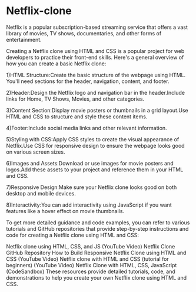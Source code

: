 # Netflix-clone

Netflix is a popular subscription-based streaming service that offers a vast library of movies, TV shows, documentaries, and other forms of entertainment. 

Creating a Netflix clone using HTML and CSS is a popular project for web developers to practice their front-end skills. Here's a general overview of how you can create a basic Netflix clone:

1)HTML Structure:Create the basic structure of the webpage using HTML. You'll need sections for the header, navigation, content, and footer.

2)Header:Design the Netflix logo and navigation bar in the header.Include links for Home, TV Shows, Movies, and other categories.

3)Content Section:Display movie posters or thumbnails in a grid layout.Use HTML and CSS to structure and style these content items.

4)Footer:Include social media links and other relevant information.

5)Styling with CSS:Apply CSS styles to create the visual appearance of Netflix.Use CSS for responsive design to ensure the webpage looks good on various screen sizes.

6)Images and Assets:Download or use images for movie posters and logos.Add these assets to your project and reference them in your HTML and CSS.

7)Responsive Design:Make sure your Netflix clone looks good on both desktop and mobile devices.

8)Interactivity:You can add interactivity using JavaScript if you want features like a hover effect on movie thumbnails.

To get more detailed guidance and code examples, you can refer to various tutorials and GitHub repositories that provide step-by-step instructions and code for creating a Netflix clone using HTML and CSS:

Netflix clone using HTML, CSS, and JS (YouTube Video)
Netflix Clone GitHub Repository
How to Build Responsive Netflix Clone using HTML and CSS (YouTube Video)
Netflix clone with HTML and CSS (tutorial for beginners) (YouTube Video)
Netflix Clone with HTML, CSS, JavaScript (CodeSandbox)
These resources provide detailed tutorials, code, and demonstrations to help you create your own Netflix clone using HTML and CSS.
